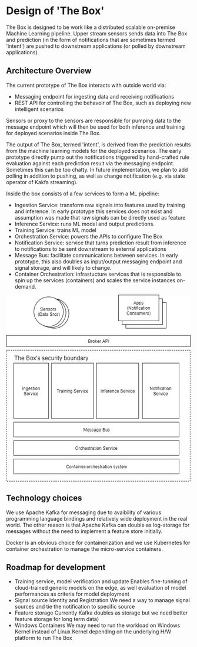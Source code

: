 # Design of 'The Box'

The Box is designed to be work like a distributed scalable on-premise Machine Learning pipeline. Upper stream sensors sends data into The Box and prediction (in the form of notifications that are sometimes termed 'intent') are pushed to downstream applications (or polled by downstream applications).

## Architecture Overview

The current prototype of The Box interacts with outside world via:
- Messaging endpoint for ingesting data and receiving notifications
- REST API for controlling the behavoir of The Box, such as deploying new intelligent scenarios

Sensors or proxy to the sensors are responsible for pumping data to the message endpoint which will then be used for both inference and training for deployed scenarios inside The Box.

The output of The Box, termed 'intent', is derived from the prediction results from the machine learning models for the deployed scenarios. The early prototype directly pump out the notifications triggered by hand-crafted rule evaluation against each prediction result via the messaging endpoint. Sometimes this can be too chatty. In future implementation, we plan to add polling in addition to pushing, as well as change notification (e.g. via state operator of Kakfa streaming).

Inside the box consists of a few services to form a ML pipeline:
- Ingestion Service: transform raw signals into features used by training and inference. In early prototype this services does not exist and assumption was made that raw signals can be directly used as feature
- Inference Service: runs ML model and output predictions.
- Training Service: trains ML model
- Orchestration Service: powers the APIs to configure The Box
- Notification Service: service that turns prediction result from inference to notifications to be sent downstream to external applications
- Message Bus: facilitate communications between services. In early prototype, this also doubles as input/output messaging endpoint and signal storage, and will likely to change.
- Container Orchestration: infrastucture services that is responsible to spin up the services (containers) and scales the service instances on-demand.

![Architecture](./thebox_v2.png)

## Technology choices

We use Apache Kafka for messaging due to avaibility of various programming language bindings and relatively wide deployment in the real world. The other reason is that Apache Kafka can double as log-storage for messages without the need to implement a feature store initially.

Docker is an obvious choice for containerization and we use Kubernetes for container orchestration  to manage the micro-service containers.


## Roadmap for development

* Training service, model verification and update
  Enables fine-tunning of cloud-trained generic models on the edge, as well evaluation of model performances as criteria for model deployment
* Signal source Identity and Registration
  We need a way to manage signal sources and tie the notification to specific source
* Feature storage
  Currently Kafka doubles as storage but we need better feature storage for long term data)
* Windows Containers
  We may need to run the workload on Windows Kernel instead of Linux Kernel depending on the underlying H/W platform to run The Box
